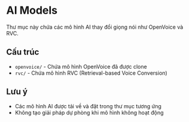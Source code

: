 # AI Models

Thư mục này chứa các mô hình AI thay đổi giọng nói như OpenVoice và RVC.

## Cấu trúc
- `openvoice/` - Chứa mô hình OpenVoice đã được clone
- `rvc/` - Chứa mô hình RVC (Retrieval-based Voice Conversion)

## Lưu ý
- Các mô hình AI được tải về và đặt trong thư mục tương ứng
- Không tạo giải pháp dự phòng khi mô hình không hoạt động 